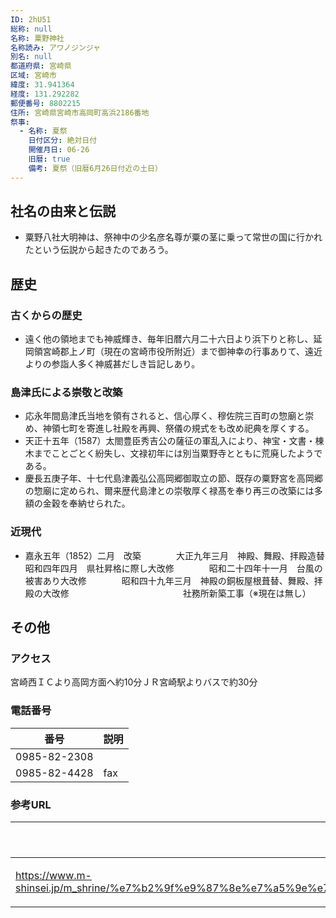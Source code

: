 ```yaml
---
ID: 2hU51
総称: null
名称: 粟野神社
名称読み: アワノジンジャ
別名: null
都道府県: 宮崎県
区域: 宮崎市
緯度: 31.941364
経度: 131.292282
郵便番号: 8802215
住所: 宮崎県宮崎市高岡町高浜2186番地
祭事:
  - 名称: 夏祭
    日付区分: 絶対日付
    開催月日: 06-26
    旧暦: true
    備考: 夏祭（旧暦6月26日付近の土日）
---
```


## 社名の由来と伝説

- 粟野八社大明神は、祭神中の少名彦名尊が粟の茎に乗って常世の国に行かれたという伝説から起きたのであろう。

## 歴史

### 古くからの歴史

- 遠く他の領地までも神威輝き、毎年旧暦六月二十六日より浜下りと称し、延岡領宮崎郡上ノ町（現在の宮崎市役所附近）まで御神幸の行事ありて、遠近よりの参詣人多く神威甚だしき旨記しあり。

### 島津氏による崇敬と改築

- 応永年間島津氏当地を領有されると、信心厚く、穆佐院三百町の惣廟と崇め、神領七町を寄進し社殿を再興、祭儀の規式をも改め祀典を厚くする。
- 天正十五年（1587）太閤豊臣秀吉公の薩征の軍乱入により、神宝・文書・棟木までことごとく紛失し、文禄初年には別当粟野寺とともに荒廃したようである。
- 慶長五庚子年、十七代島津義弘公高岡郷御取立の節、既存の粟野宮を高岡郷の惣廟に定められ、爾来歴代島津との崇敬厚く禄髙を奉り再三の改築には多額の金穀を奉納せられた。

### 近現代

- 嘉永五年（1852）二月　改築　　　　大正九年三月　神殿、舞殿、拝殿造替　　　　昭和四年四月　県社昇格に際し大改修　　　　昭和二十四年十一月　台風の被害あり大改修　　　　昭和四十九年三月　神殿の銅板屋根葺替、舞殿、拝殿の大改修　　　　　　　　　　　　　社務所新築工事（※現在は無し）

## その他

### アクセス

宮崎西ＩＣより高岡方面へ約10分ＪＲ宮崎駅よりバスで約30分

### 電話番号

| 番号         | 説明 |
| ------------ | ---- |
| 0985-82-2308 |      |
| 0985-82-4428 | fax  |

### 参考URL

| URL                                                                                                                                                      | 説明   |
| -------------------------------------------------------------------------------------------------------------------------------------------------------- | ------ |
| https://www.m-shinsei.jp/m_shrine/%e7%b2%9f%e9%87%8e%e7%a5%9e%e7%a4%be%ef%bc%88%e3%81%82%e3%82%8f%e3%81%ae%e3%81%98%e3%82%93%e3%81%98%e3%82%83%ef%bc%89/ | 神社庁 |

